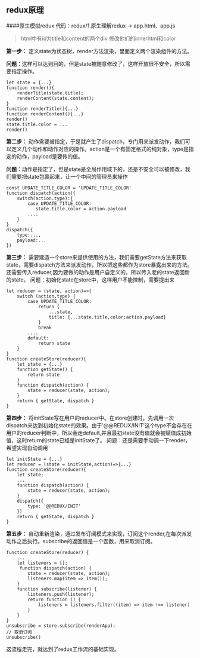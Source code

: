## redux原理

####原生模拟redux
代码：redux/1.原生理解redux -> app.html、app.js

> html中有id为title和content的两个div
修改他们的innerhtml和color

**第一步：**
定义state为状态树，render方法渲染，里面定义两个渲染组件的方法。

**问题**：这样可以达到目的，但是state被随意修改了，这样开放很不安全，所以需要指定操作。
```
let state = {...}
function render(){
    renderTitle(state.title);
    renderContent(state.content);
}
function renderTitle(){...}
function renderContent(){...}
render()
state.title.color = ...
render()
```
**第二步：**
动作需要被指定，于是就产生了dispatch，专门用来派发动作，我们可以定义几个动作和动作对应的操作。action是一个有固定格式的纯对象，type是指定的动作，payload是要传的值。

**问题**：动作是指定了，但是state是全局作用域下的，还是不安全可以被修改，我们需要把state包裹起来，让一个中间的管理员来操作
```
const UPDATE_TITLE_COLOR = 'UPDATE_TITLE_COLOR'
function dispatch(action){
    switch(action.type):{
        case UPDATE_TITLE_COLOR:
           state.title.color = action.payload
        ....
    }
}
dispatch({
    type:...,
    payload:...
})
```
**第三步：**
需要建造一个store来提供使用的方法，我们需要getState方法来获取state，需要dispatch方法来派发动作，所以把这些都作为store暴露出来的方法。还需要传入reducer,因为要做的动作是用户自定义的，所以传入老的state返回新的state。
问题：初始化state在store中，这样用户不能控制，需要提出来
```
let reducer = (state, action)=>{
    switch (action.type) {
        case UPDATE_TITLE_COLOR:
            return {
                ...state,
                title: {...state.title,color:action.payload}
            }
            break
        ....
        default:
            return state
    }
}
function createStore(reducer){
    let state = {...}
    function getState() {
        return state
    }
    function dispatch(action) {
        state = reducer(state, action);
    }
    return { getState, dispatch }
}
```
**第四步：**
将initState写在用户的reducer中。在store创建时，先调用一次dispatch来达到初始化state的效果。由于'@@REDUX/INIT'这个type不会存在在用户的reducer判断中，所以会走default,并且最初state没有值就会被赋值成初始值，这时return的state已经是initState了。
问题：还是需要手动调一下render，希望实现自动调用
```
let initState = {...}
let reducer = (state = initState,action)=>{...}
function createStore(reducer){
    let state;
    ...
    function dispatch(action) {
        state = reducer(state, action);
    }
    dispatch({
        type: '@@REDUX/INIT'
    })
    return { getState, dispatch }
}
```
**第五步：**
自动重新渲染，通过发布订阅模式来实现，订阅这个render,在每次派发动作之后执行。subscribe的返回值是一个函数，用来取消订阅。
```
function createStore(reducer) {
    ...
    let listeners = [];
     function dispatch(action) {
        state = reducer(state, action);
        listeners.map(item => item());
    }
    function subscribe(listener) {
        listeners.push(listener);
        return function () {
            listeners = listeners.filter((item) => item !== listener)
        }
    }
}
unsubscribe = store.subscribe(renderApp);
// 取消订阅
unsubscribe()
```
这流程走完，就达到了redux工作流的基础实现。
